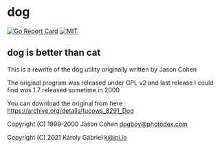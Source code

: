 # dog
[![Go Report Card](https://goreportcard.com/badge/github.com/karasz/dog)](https://goreportcard.com/report/github.com/karasz/dog)
[![MIT](https://img.shields.io/badge/license-MIT-blue.svg)](https://github.com/karasz/dog/blob/master/LICENSE)


## dog is better than cat

This is a rewrite of the dog utility originally written by Jason Cohen

The original program was released under GPL v2 and last release I could find was 1.7 released sometime in 2000

You can download the original from here https://archive.org/details/tucows_8291_Dog

Copyright (C) 1999-2000  Jason Cohen <dogboy@photodex.com>

Copyright (C) 2021  Károly Gábriel <k@jpi.io>
